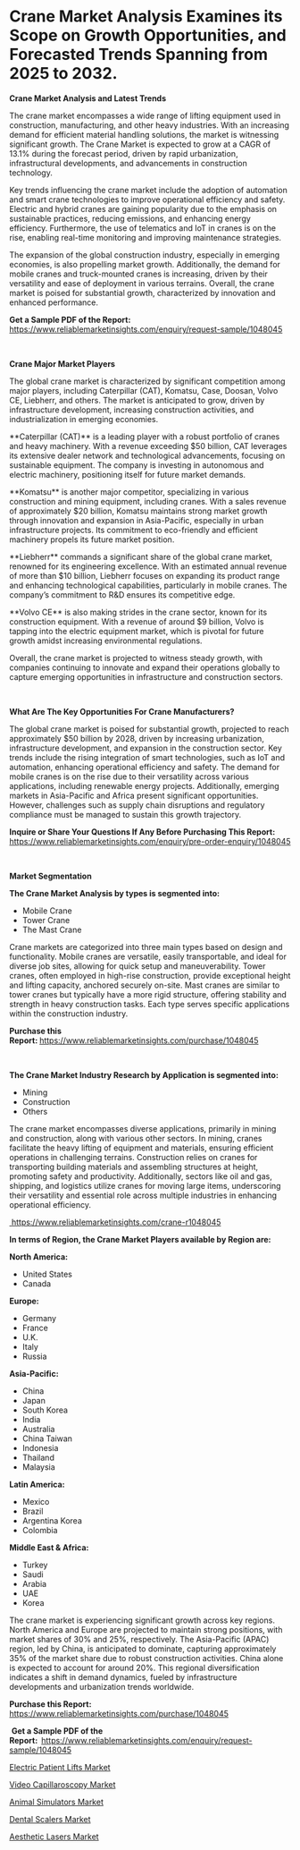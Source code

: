<p><h1>Crane Market Analysis Examines its Scope on Growth Opportunities, and Forecasted Trends Spanning from 2025 to 2032.</h1></p><p><strong>Crane Market Analysis and Latest Trends</strong></p>
<p><p>The crane market encompasses a wide range of lifting equipment used in construction, manufacturing, and other heavy industries. With an increasing demand for efficient material handling solutions, the market is witnessing significant growth. The Crane Market is expected to grow at a CAGR of 13.1% during the forecast period, driven by rapid urbanization, infrastructural developments, and advancements in construction technology.</p><p>Key trends influencing the crane market include the adoption of automation and smart crane technologies to improve operational efficiency and safety. Electric and hybrid cranes are gaining popularity due to the emphasis on sustainable practices, reducing emissions, and enhancing energy efficiency. Furthermore, the use of telematics and IoT in cranes is on the rise, enabling real-time monitoring and improving maintenance strategies.</p><p>The expansion of the global construction industry, especially in emerging economies, is also propelling market growth. Additionally, the demand for mobile cranes and truck-mounted cranes is increasing, driven by their versatility and ease of deployment in various terrains. Overall, the crane market is poised for substantial growth, characterized by innovation and enhanced performance.</p></p>
<p><strong>Get a Sample PDF of the Report:&nbsp;</strong> <a href="https://www.reliablemarketinsights.com/enquiry/request-sample/1048045?utm_campaign=3571&utm_medium=2&utm_source=Github&utm_content=ia&utm_term=08042025&utm_id=crane">https://www.reliablemarketinsights.com/enquiry/request-sample/1048045</a></p>
<p>&nbsp;</p>
<p><strong>Crane Major Market Players</strong></p>
<p><p>The global crane market is characterized by significant competition among major players, including Caterpillar (CAT), Komatsu, Case, Doosan, Volvo CE, Liebherr, and others. The market is anticipated to grow, driven by infrastructure development, increasing construction activities, and industrialization in emerging economies.</p><p>**Caterpillar (CAT)** is a leading player with a robust portfolio of cranes and heavy machinery. With a revenue exceeding $50 billion, CAT leverages its extensive dealer network and technological advancements, focusing on sustainable equipment. The company is investing in autonomous and electric machinery, positioning itself for future market demands.</p><p>**Komatsu** is another major competitor, specializing in various construction and mining equipment, including cranes. With a sales revenue of approximately $20 billion, Komatsu maintains strong market growth through innovation and expansion in Asia-Pacific, especially in urban infrastructure projects. Its commitment to eco-friendly and efficient machinery propels its future market position.</p><p>**Liebherr** commands a significant share of the global crane market, renowned for its engineering excellence. With an estimated annual revenue of more than $10 billion, Liebherr focuses on expanding its product range and enhancing technological capabilities, particularly in mobile cranes. The company’s commitment to R&D ensures its competitive edge.</p><p>**Volvo CE** is also making strides in the crane sector, known for its construction equipment. With a revenue of around $9 billion, Volvo is tapping into the electric equipment market, which is pivotal for future growth amidst increasing environmental regulations.</p><p>Overall, the crane market is projected to witness steady growth, with companies continuing to innovate and expand their operations globally to capture emerging opportunities in infrastructure and construction sectors.</p></p>
<p>&nbsp;</p>
<p><strong>What Are The Key Opportunities For Crane Manufacturers?</strong></p>
<p><p>The global crane market is poised for substantial growth, projected to reach approximately $50 billion by 2028, driven by increasing urbanization, infrastructure development, and expansion in the construction sector. Key trends include the rising integration of smart technologies, such as IoT and automation, enhancing operational efficiency and safety. The demand for mobile cranes is on the rise due to their versatility across various applications, including renewable energy projects. Additionally, emerging markets in Asia-Pacific and Africa present significant opportunities. However, challenges such as supply chain disruptions and regulatory compliance must be managed to sustain this growth trajectory.</p></p>
<p><strong>Inquire or Share Your Questions If Any Before Purchasing This Report:</strong> <a href="https://www.reliablemarketinsights.com/enquiry/pre-order-enquiry/1048045?utm_campaign=3571&utm_medium=2&utm_source=Github&utm_content=ia&utm_term=08042025&utm_id=crane">https://www.reliablemarketinsights.com/enquiry/pre-order-enquiry/1048045</a></p>
<p>&nbsp;</p>
<p><strong>Market Segmentation</strong></p>
<p><strong>The Crane Market Analysis by types is segmented into:</strong></p>
<p><ul><li>Mobile Crane</li><li>Tower Crane</li><li>The Mast Crane</li></ul></p>
<p><p>Crane markets are categorized into three main types based on design and functionality. Mobile cranes are versatile, easily transportable, and ideal for diverse job sites, allowing for quick setup and maneuverability. Tower cranes, often employed in high-rise construction, provide exceptional height and lifting capacity, anchored securely on-site. Mast cranes are similar to tower cranes but typically have a more rigid structure, offering stability and strength in heavy construction tasks. Each type serves specific applications within the construction industry.</p></p>
<p><strong>Purchase this Report:&nbsp;</strong><a href="https://www.reliablemarketinsights.com/purchase/1048045?utm_campaign=3571&utm_medium=2&utm_source=Github&utm_content=ia&utm_term=08042025&utm_id=crane">https://www.reliablemarketinsights.com/purchase/1048045</a></p>
<p>&nbsp;</p>
<p><strong>The Crane Market Industry Research by Application is segmented into:</strong></p>
<p><ul><li>Mining</li><li>Construction</li><li>Others</li></ul></p>
<p><p>The crane market encompasses diverse applications, primarily in mining and construction, along with various other sectors. In mining, cranes facilitate the heavy lifting of equipment and materials, ensuring efficient operations in challenging terrains. Construction relies on cranes for transporting building materials and assembling structures at height, promoting safety and productivity. Additionally, sectors like oil and gas, shipping, and logistics utilize cranes for moving large items, underscoring their versatility and essential role across multiple industries in enhancing operational efficiency.</p></p>
<p><a href="https://www.reliablemarketinsights.com/crane-r1048045?utm_campaign=3571&utm_medium=2&utm_source=Github&utm_content=ia&utm_term=08042025&utm_id=crane">&nbsp;https://www.reliablemarketinsights.com/crane-r1048045</a></p>
<p><strong>In terms of Region, the Crane Market Players available by Region are:</strong></p>
<p>
    <p> <strong> North America: </strong>
        <ul>
            <li>United States</li>
            <li>Canada</li>
        </ul>
        </p> 
    <p> <strong> Europe: </strong>
        <ul>
            <li>Germany</li>
            <li>France</li>
            <li>U.K.</li>
            <li>Italy</li>
            <li>Russia</li>
        </ul>
        </p> 
    <p> <strong> Asia-Pacific: </strong>
        <ul>
            <li>China</li>
            <li>Japan</li>
            <li>South Korea</li>
            <li>India</li>
            <li>Australia</li>
            <li>China Taiwan</li>
            <li>Indonesia</li>
            <li>Thailand</li>
            <li>Malaysia</li>
        </ul>
        </p> 
    <p> <strong> Latin America: </strong>
        <ul>
            <li>Mexico</li>
            <li>Brazil</li>
            <li>Argentina Korea</li>
            <li>Colombia</li>
        </ul>
        </p> 
    <p> <strong> Middle East & Africa: </strong>
        <ul>
            <li>Turkey</li>
            <li>Saudi</li>
            <li>Arabia</li>
            <li>UAE</li>
            <li>Korea</li>
        </ul>
    </p>
    </p>
<p><p>The crane market is experiencing significant growth across key regions. North America and Europe are projected to maintain strong positions, with market shares of 30% and 25%, respectively. The Asia-Pacific (APAC) region, led by China, is anticipated to dominate, capturing approximately 35% of the market share due to robust construction activities. China alone is expected to account for around 20%. This regional diversification indicates a shift in demand dynamics, fueled by infrastructure developments and urbanization trends worldwide.</p></p>
<p><strong>Purchase this Report: </strong><a href="https://www.reliablemarketinsights.com/purchase/1048045?utm_campaign=3571&utm_medium=2&utm_source=Github&utm_content=ia&utm_term=08042025&utm_id=crane">https://www.reliablemarketinsights.com/purchase/1048045</a></p>
<p>&nbsp;<strong>Get a Sample PDF of the Report:&nbsp;&nbsp;</strong><a href="https://www.reliablemarketinsights.com/enquiry/request-sample/1048045?utm_campaign=3571&utm_medium=2&utm_source=Github&utm_content=ia&utm_term=08042025&utm_id=crane">https://www.reliablemarketinsights.com/enquiry/request-sample/1048045</a></p>
<p><strong></strong></p>
<p><p><a href="https://www.linkedin.com/pulse/global-electric-patient-lifts-market-analysis-forecast-47itf?utm_campaign=3571&utm_medium=2&utm_source=Github&utm_content=ia&utm_term=08042025&utm_id=crane">Electric Patient Lifts Market</a></p><p><a href="https://www.linkedin.com/pulse/video-capillaroscopy-market-size-revenue-analysis-cagr-lcllf?utm_campaign=3571&utm_medium=2&utm_source=Github&utm_content=ia&utm_term=08042025&utm_id=crane">Video Capillaroscopy Market</a></p><p><a href="https://www.linkedin.com/pulse/animal-simulators-market-analysis-report-predicts-trends-m6skf?utm_campaign=3571&utm_medium=2&utm_source=Github&utm_content=ia&utm_term=08042025&utm_id=crane">Animal Simulators Market</a></p><p><a href="https://www.linkedin.com/pulse/swot-analysis-dental-scalers-market-business-insights-tfwqf?utm_campaign=3571&utm_medium=2&utm_source=Github&utm_content=ia&utm_term=08042025&utm_id=crane">Dental Scalers Market</a></p><p><a href="https://www.linkedin.com/pulse/understanding-aesthetic-lasers-market-key-insights-projected-7garf?utm_campaign=3571&utm_medium=2&utm_source=Github&utm_content=ia&utm_term=08042025&utm_id=crane">Aesthetic Lasers Market</a></p></p>